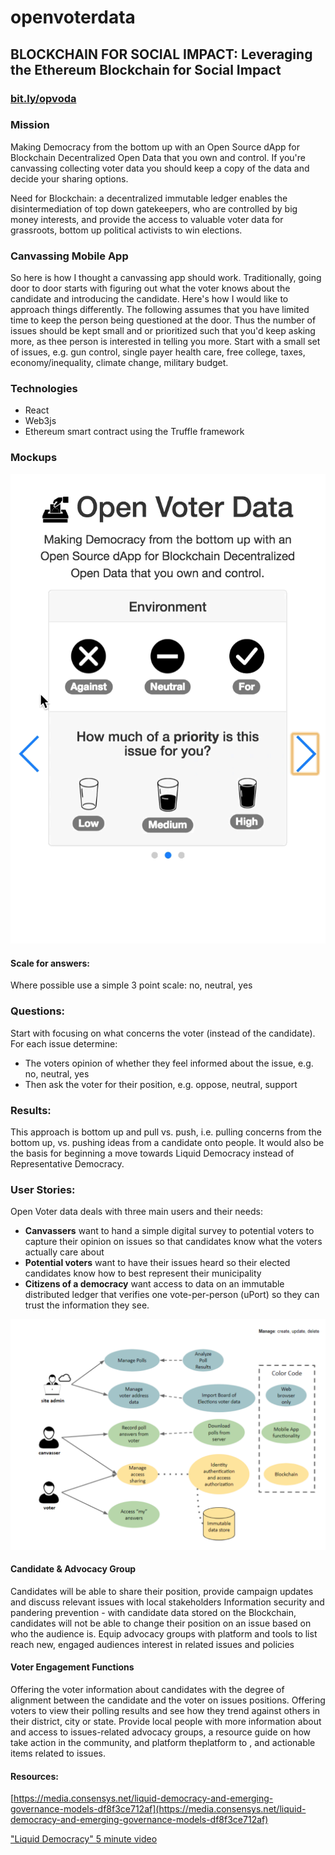 # openvoterdata

## BLOCKCHAIN FOR SOCIAL IMPACT: Leveraging the Ethereum Blockchain for Social Impact

### [bit.ly/opvoda](https://bit.ly/opvoda)

### Mission
Making Democracy from the bottom up with an Open Source dApp for Blockchain Decentralized Open Data that you own and control. If you're canvassing collecting voter data you should keep a copy of the data and decide your sharing options.

Need for Blockchain: a decentralized immutable ledger enables the disintermediation of top down gatekeepers, who are controlled by big money interests, and provide the access to valuable voter data for grassroots, bottom up political activists to win elections.

### Canvassing Mobile App
So here is how I thought a canvassing app should work. Traditionally, going door to door starts with figuring out what the voter knows about the candidate and introducing the candidate. Here's how I would like to approach things differently. The following assumes that you have limited time to keep the person being questioned at the door. Thus the number of issues should be kept small and or prioritized such that you'd keep asking more, as thee person is interested in telling you more. Start with a small set of issues, e.g. gun control, single payer health care, free college, taxes, economy/inequality, climate change, military budget.

### Technologies
 - React
 - Web3js
 - Ethereum smart contract using the Truffle framework

### Mockups
![](imgs/demo.gif?raw=true)


#### Scale for answers:
Where possible use a simple 3 point scale: no, neutral, yes

### Questions:
Start with focusing on what concerns the voter (instead of the candidate). For each issue determine:
 - The voters opinion of whether they feel informed about the issue, e.g. no, neutral, yes
 - Then ask the voter for their position, e.g. oppose, neutral, support

### Results:
This approach is bottom up and pull vs. push, i.e. pulling concerns from the bottom up, vs. pushing ideas from a candidate onto people. It would also be the basis for beginning a move towards Liquid Democracy instead of Representative Democracy.

### User Stories:
 Open Voter data deals with three main users and their needs:
 - **Canvassers** want to hand a simple digital survey to potential voters to capture their opinion on issues so that candidates know what the voters actually care about
 - **Potential voters** want to have their issues heard so their elected candidates know how to best represent their municipality
 - **Citizens of a democracy** want access to data on an immutable distributed ledger that verifies one vote-per-person (uPort) so they can trust the information they see.

![](imgs/userstories.png?raw=true)

#### Candidate & Advocacy Group
Candidates will be able to share their position, provide campaign updates and discuss relevant issues with local stakeholders
Information security and pandering prevention -  with candidate data stored on the Blockchain, candidates will not be able to change their position on an issue based on who the audience is.
Equip advocacy groups with platform and tools to list reach new, engaged audiences interest in related issues and policies

#### Voter Engagement Functions
Offering the voter information about candidates with the degree of alignment between the candidate and the voter on issues positions.
Offering voters to view their polling results and see how they trend against others in their district, city or state.
Provide local people with more information about and access to issues-related advocacy groups, a resource guide on how take action in the community, and platform theplatform to , and actionable items related to issues.

#### Resources:
[https://media.consensys.net/liquid-democracy-and-emerging-governance-models-df8f3ce712af](https://media.consensys.net/liquid-democracy-and-emerging-governance-models-df8f3ce712af)

["Liquid Democracy" 5 minute video](https://www.youtube.com/watch?v=fg0_Vhldz-8)

